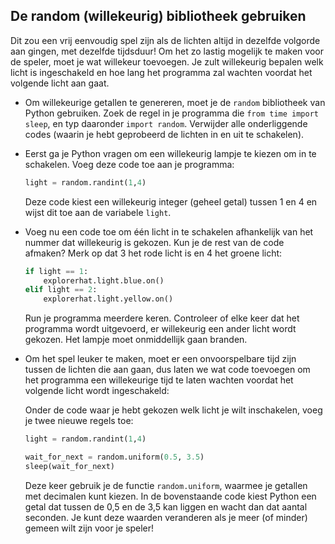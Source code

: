 ## De random (willekeurig) bibliotheek gebruiken

Dit zou een vrij eenvoudig spel zijn als de lichten altijd in dezelfde volgorde aan gingen, met dezelfde tijdsduur! Om het zo lastig mogelijk te maken voor de speler, moet je wat willekeur toevoegen. Je zult willekeurig bepalen welk licht is ingeschakeld en hoe lang het programma zal wachten voordat het volgende licht aan gaat.

- Om willekeurige getallen te genereren, moet je de `random` bibliotheek van Python gebruiken. Zoek de regel in je programma die `from time import sleep`, en typ daaronder `import random`. Verwijder alle onderliggende codes (waarin je hebt geprobeerd de lichten in en uit te schakelen).

- Eerst ga je Python vragen om een ​​willekeurig lampje te kiezen om in te schakelen. Voeg deze code toe aan je programma:
    
    ```python
    light = random.randint(1,4)
    ```
    
    Deze code kiest een willekeurig integer (geheel getal) tussen 1 en 4 en wijst dit toe aan de variabele `light`.

- Voeg nu een code toe om één licht in te schakelen afhankelijk van het nummer dat willekeurig is gekozen. Kun je de rest van de code afmaken? Merk op dat 3 het rode licht is en 4 het groene licht:
    
    ```python
    if light == 1:
        explorerhat.light.blue.on()
    elif light == 2:
        explorerhat.light.yellow.on()
    ```
    
    Run je programma meerdere keren. Controleer of elke keer dat het programma wordt uitgevoerd, er willekeurig een ander licht wordt gekozen. Het lampje moet onmiddellijk gaan branden.

- Om het spel leuker te maken, moet er een onvoorspelbare tijd zijn tussen de lichten die aan gaan, dus laten we wat code toevoegen om het programma een willekeurige tijd te laten wachten voordat het volgende licht wordt ingeschakeld:
    
    Onder de code waar je hebt gekozen welk licht je wilt inschakelen, voeg je twee nieuwe regels toe:
    
    ```python
    light = random.randint(1,4)     
    
    wait_for_next = random.uniform(0.5, 3.5)
    sleep(wait_for_next)
    ```
    
    Deze keer gebruik je de functie `random.uniform`, waarmee je getallen met decimalen kunt kiezen. In de bovenstaande code kiest Python een getal dat tussen de 0,5 en de 3,5 kan liggen en wacht dan dat aantal seconden. Je kunt deze waarden veranderen als je meer (of minder) gemeen wilt zijn voor je speler!